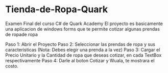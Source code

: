 # Tienda-de-Ropa-Quark
Examen Final del curso C# de Quark Academy
El proyecto es basicamente una aplicacion de windows forms que te permite cotizar algunas prendas de ropade ropa

Paso 1: Abrir el Proyecto
Paso 2:  Seleccionar las prendas de  ropa y sus caracteristicas (Nota: Debes elegir una prenda a la vez)
Paso 3: Cargar el Precio Unitario y la Cantidad de ropa que deseas cotizar, en cada TextBox respectivamente
Paso 4: Darle al boton Cotizar y Wuala, te mostrara el costo.
